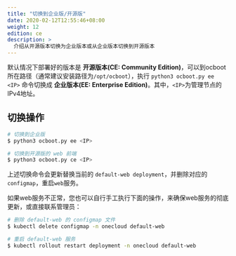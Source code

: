 ```yaml
---
title: "切换到企业版/开源版"
date: 2020-02-12T12:55:46+08:00
weight: 12
edition: ce
description: >
  介绍从开源版本切换为企业版本或从企业版本切换到开源版本
---
```


默认情况下部署好的版本是 **开源版本(CE: Community Edition)**，可以到ocboot所在路径（通常建议安装路径为`/opt/ocboot`），执行 `python3 ocboot.py ee <IP>` 命令切换成 **企业版本(EE: Enterprise Edition)**。其中，`<IP>`为管理节点的IPv4地址。

## 切换操作

```bash
# 切换到企业版
$ python3 ocboot.py ee <IP>

# 切换到开源版的 web 前端
$ python3 ocboot.py ce <IP>
```

上述切换命令会更新替换当前的 `default-web deployment`，并删除对应的`configmap`，重启`web`服务。

如果web服务不正常，您也可以自行手工执行下面的操作，来确保web服务的彻底更新，或直接联系管理员：

```bash
# 删除 default-web 的 configmap 文件
$ kubectl delete configmap -n onecloud default-web

# 重启 default-web 服务
$ kubectl rollout restart deployment -n onecloud default-web
```
